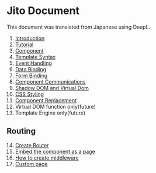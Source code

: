 # Jito Document

This document was translated from Japanese using DeepL.

1. [Introduction](../)
2. [Tutorial](./Tutorial.md)
3. [Component](./Component.md)
4. [Template Syntax](./Template.md)
5. [Event Handling](./Event_handling.md)
6. [Data Binding](./Data_binding.md)
7. [Form Binding](./Form_binding.md)
8. [Component Communications](./Communications.md)
9. [Shadow DOM and Virtual Dom](./Shadow_dom.md)
10. [CSS Styling](./Styling.md)
11. [Component Replacement](./Replacement.md)
12. Virtual DOM function only(future)
13. Template Engine only(future)

## Routing

14. [Create Router](./Routing/Create_router.md)
15. [Embed the component as a page](./Routing/Embed_component.md)
16. [How to create middleware](./Routing/Create_middleware.md)
17. [Custom page](./Routing/Custom_page.md)
